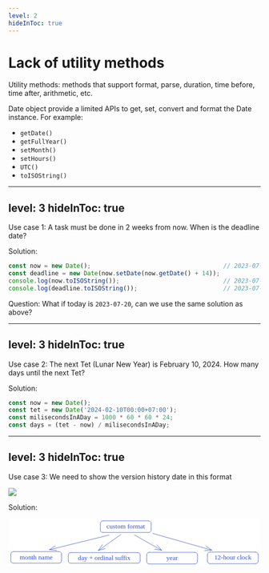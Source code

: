 ```yaml
---
level: 2
hideInToc: true
---
```


# Lack of utility methods
Utility methods: methods that support format, parse, duration, time before, time after, arithmetic, etc.

Date object provide a limited APIs to get, set, convert and format the Date instance. For example:
- `getDate()`
- `getFullYear()`
- `setMonth()`
- `setHours()`
- `UTC()`
- `toISOString()`

---
level: 3
hideInToc: true
---

Use case 1: A task must be done in 2 weeks from now. When is the deadline date?

<v-click>

Solution:
```js
const now = new Date();                                     // 2023-07-12T09:50:04.755Z
const deadline = new Date(now.setDate(now.getDate() + 14));
console.log(now.toISOString());                             // 2023-07-26T09:50:04.755Z
console.log(deadline.toISOString());                        // 2023-07-26T09:50:04.755Z
```
</v-click>

<v-click>

Question: What if today is `2023-07-20`, can we use the same solution as above?
</v-click>

---
level: 3
hideInToc: true
---

Use case 2: The next Tet (Lunar New Year) is February 10, 2024. How many days until the next Tet?

<v-click>

Solution:
```js
const now = new Date();
const tet = new Date('2024-02-10T00:00+07:00');
const milisecondsInADay = 1000 * 60 * 60 * 24;
const days = (tet - now) / milisecondsInADay;
```
</v-click>

---
level: 3
hideInToc: true
---

Use case 3: We need to show the version history date in this format
<div class="flex justify-center">
  <img src="/dbdiagram-version-history.png" class="h-20"/>
</div>

<v-click>

Solution:
<div class="flex justify-center">
  <svg version="1.1" xmlns="http://www.w3.org/2000/svg" viewBox="0 0 1062.9218532894329 201.77984777865277" width="531.4609266447164" height="100.88992388932638">
  <!-- svg-source:excalidraw -->
  
  <defs>
    <style class="style-fonts">
      @font-face {
        font-family: "Virgil";
        src: url("https://excalidraw.com/Virgil.woff2");
      }
      @font-face {
        font-family: "Cascadia";
        src: url("https://excalidraw.com/Cascadia.woff2");
      }
    </style>
    
  </defs>
  <rect x="0" y="0" width="1062.9218532894329" height="201.77984777865277" fill="#ffffff"></rect><g stroke-linecap="round" transform="translate(387.65474191497015 10) rotate(0 107 24.5)"><path d="M12.25 0 M12.25 0 C64.3 0, 116.35 0, 201.75 0 M12.25 0 C82.99 0, 153.73 0, 201.75 0 M201.75 0 C209.92 0, 214 4.08, 214 12.25 M201.75 0 C209.92 0, 214 4.08, 214 12.25 M214 12.25 C214 20.91, 214 29.56, 214 36.75 M214 12.25 C214 17.55, 214 22.86, 214 36.75 M214 36.75 C214 44.92, 209.92 49, 201.75 49 M214 36.75 C214 44.92, 209.92 49, 201.75 49 M201.75 49 C129.5 49, 57.26 49, 12.25 49 M201.75 49 C155.91 49, 110.07 49, 12.25 49 M12.25 49 C4.08 49, 0 44.92, 0 36.75 M12.25 49 C4.08 49, 0 44.92, 0 36.75 M0 36.75 C0 31.57, 0 26.38, 0 12.25 M0 36.75 C0 30.73, 0 24.72, 0 12.25 M0 12.25 C0 4.08, 4.08 0, 12.25 0 M0 12.25 C0 4.08, 4.08 0, 12.25 0" stroke="#364fc7" stroke-width="1" fill="none"></path></g><g transform="translate(393.854777010185 17) rotate(0 100.79996490478516 17.5)"><text x="100.79996490478516" y="0" font-family="Virgil, Segoe UI Emoji" font-size="28px" fill="#364fc7" text-anchor="middle" style="white-space: pre;" direction="ltr" dominant-baseline="text-before-edge">custom format</text></g><g stroke-linecap="round" transform="translate(10 139.61471317370524) rotate(0 107 24.5)"><path d="M12.25 0 M12.25 0 C85.1 0, 157.96 0, 201.75 0 M12.25 0 C59.39 0, 106.53 0, 201.75 0 M201.75 0 C209.92 0, 214 4.08, 214 12.25 M201.75 0 C209.92 0, 214 4.08, 214 12.25 M214 12.25 C214 21.57, 214 30.88, 214 36.75 M214 12.25 C214 19.05, 214 25.85, 214 36.75 M214 36.75 C214 44.92, 209.92 49, 201.75 49 M214 36.75 C214 44.92, 209.92 49, 201.75 49 M201.75 49 C160.34 49, 118.92 49, 12.25 49 M201.75 49 C158.32 49, 114.89 49, 12.25 49 M12.25 49 C4.08 49, 0 44.92, 0 36.75 M12.25 49 C4.08 49, 0 44.92, 0 36.75 M0 36.75 C0 29.69, 0 22.62, 0 12.25 M0 36.75 C0 29.87, 0 23, 0 12.25 M0 12.25 C0 4.08, 4.08 0, 12.25 0 M0 12.25 C0 4.08, 4.08 0, 12.25 0" stroke="#364fc7" stroke-width="1" fill="none"></path></g><g transform="translate(39.622032165527344 146.61471317370524) rotate(0 77.37796783447266 17.5)"><text x="77.37796783447266" y="0" font-family="Virgil, Segoe UI Emoji" font-size="28px" fill="#364fc7" text-anchor="middle" style="white-space: pre;" direction="ltr" dominant-baseline="text-before-edge">month name</text></g><g stroke-linecap="round" transform="translate(582.8712678278389 142.77984777865277) rotate(0 107 24.5)"><path d="M12.25 0 M12.25 0 C84.17 0, 156.08 0, 201.75 0 M12.25 0 C82.66 0, 153.08 0, 201.75 0 M201.75 0 C209.92 0, 214 4.08, 214 12.25 M201.75 0 C209.92 0, 214 4.08, 214 12.25 M214 12.25 C214 17.95, 214 23.65, 214 36.75 M214 12.25 C214 19.78, 214 27.31, 214 36.75 M214 36.75 C214 44.92, 209.92 49, 201.75 49 M214 36.75 C214 44.92, 209.92 49, 201.75 49 M201.75 49 C132.11 49, 62.47 49, 12.25 49 M201.75 49 C132.25 49, 62.75 49, 12.25 49 M12.25 49 C4.08 49, 0 44.92, 0 36.75 M12.25 49 C4.08 49, 0 44.92, 0 36.75 M0 36.75 C0 27.67, 0 18.58, 0 12.25 M0 36.75 C0 27.76, 0 18.77, 0 12.25 M0 12.25 C0 4.08, 4.08 0, 12.25 0 M0 12.25 C0 4.08, 4.08 0, 12.25 0" stroke="#364fc7" stroke-width="1" fill="none"></path></g><g transform="translate(660.2892823542061 149.77984777865277) rotate(0 29.581985473632812 17.5)"><text x="29.581985473632812" y="0" font-family="Virgil, Segoe UI Emoji" font-size="28px" fill="#364fc7" text-anchor="middle" style="white-space: pre;" direction="ltr" dominant-baseline="text-before-edge">year</text></g><g stroke-linecap="round" transform="translate(838.9218532894329 141.54983498384172) rotate(0 107 24.5)"><path d="M12.25 0 M12.25 0 C79.08 0, 145.91 0, 201.75 0 M12.25 0 C56.8 0, 101.35 0, 201.75 0 M201.75 0 C209.92 0, 214 4.08, 214 12.25 M201.75 0 C209.92 0, 214 4.08, 214 12.25 M214 12.25 C214 21.38, 214 30.51, 214 36.75 M214 12.25 C214 17.28, 214 22.32, 214 36.75 M214 36.75 C214 44.92, 209.92 49, 201.75 49 M214 36.75 C214 44.92, 209.92 49, 201.75 49 M201.75 49 C157.52 49, 113.28 49, 12.25 49 M201.75 49 C159.39 49, 117.04 49, 12.25 49 M12.25 49 C4.08 49, 0 44.92, 0 36.75 M12.25 49 C4.08 49, 0 44.92, 0 36.75 M0 36.75 C0 29.56, 0 22.38, 0 12.25 M0 36.75 C0 27.34, 0 17.92, 0 12.25 M0 12.25 C0 4.08, 4.08 0, 12.25 0 M0 12.25 C0 4.08, 4.08 0, 12.25 0" stroke="#364fc7" stroke-width="1" fill="none"></path></g><g transform="translate(858.4498913143352 148.54983498384172) rotate(0 87.47196197509766 17.5)"><text x="87.47196197509766" y="0" font-family="Virgil, Segoe UI Emoji" font-size="28px" fill="#364fc7" text-anchor="middle" style="white-space: pre;" direction="ltr" dominant-baseline="text-before-edge">12-hour clock</text></g><g stroke-linecap="round" transform="translate(252.28034194509019 143.77126876176044) rotate(0 151.5 22.5)"><path d="M11.25 0 M11.25 0 C96.78 0, 182.31 0, 291.75 0 M11.25 0 C116.84 0, 222.44 0, 291.75 0 M291.75 0 C299.25 0, 303 3.75, 303 11.25 M291.75 0 C299.25 0, 303 3.75, 303 11.25 M303 11.25 C303 19.98, 303 28.7, 303 33.75 M303 11.25 C303 16.06, 303 20.86, 303 33.75 M303 33.75 C303 41.25, 299.25 45, 291.75 45 M303 33.75 C303 41.25, 299.25 45, 291.75 45 M291.75 45 C199.35 45, 106.94 45, 11.25 45 M291.75 45 C209.26 45, 126.77 45, 11.25 45 M11.25 45 C3.75 45, 0 41.25, 0 33.75 M11.25 45 C3.75 45, 0 41.25, 0 33.75 M0 33.75 C0 28.6, 0 23.46, 0 11.25 M0 33.75 C0 27.37, 0 20.99, 0 11.25 M0 11.25 C0 3.75, 3.75 0, 11.25 0 M0 11.25 C0 3.75, 3.75 0, 11.25 0" stroke="#364fc7" stroke-width="1" fill="none"></path></g><g transform="translate(265.69840224782456 148.77126876176044) rotate(0 138.08193969726562 17.5)"><text x="138.08193969726562" y="0" font-family="Virgil, Segoe UI Emoji" font-size="28px" fill="#364fc7" text-anchor="middle" style="white-space: pre;" direction="ltr" dominant-baseline="text-before-edge">day + ordinal suffix</text></g><g stroke-linecap="round"><g transform="translate(424.5794267836254 69.92385997427391) rotate(0 -125.6731232967054 30.834563202678964)"><path d="M0 0 C-41.89 10.28, -209.46 51.39, -251.35 61.67 M0 0 C-41.89 10.28, -209.46 51.39, -251.35 61.67" stroke="#364fc7" stroke-width="1" fill="none"></path></g><g transform="translate(424.5794267836254 69.92385997427391) rotate(0 -125.6731232967054 30.834563202678964)"><path d="M-226.41 44.99 C-233.94 50.02, -241.46 55.05, -251.35 61.67 M-226.41 44.99 C-235.13 50.82, -243.84 56.65, -251.35 61.67" stroke="#364fc7" stroke-width="1" fill="none"></path></g><g transform="translate(424.5794267836254 69.92385997427391) rotate(0 -125.6731232967054 30.834563202678964)"><path d="M-221.52 64.92 C-230.52 63.94, -239.52 62.96, -251.35 61.67 M-221.52 64.92 C-231.95 63.78, -242.37 62.65, -251.35 61.67" stroke="#364fc7" stroke-width="1" fill="none"></path></g></g><mask></mask><g stroke-linecap="round"><g transform="translate(474.3235610494803 67.36992297171128) rotate(0 -47.503355466294124 33.69689152487172)"><path d="M0 0 C-15.83 11.23, -79.17 56.16, -95.01 67.39 M0 0 C-15.83 11.23, -79.17 56.16, -95.01 67.39" stroke="#364fc7" stroke-width="1" fill="none"></path></g><g transform="translate(474.3235610494803 67.36992297171128) rotate(0 -47.503355466294124 33.69689152487172)"><path d="M-77.95 42.71 C-82.8 49.72, -87.64 56.74, -95.01 67.39 M-77.95 42.71 C-82.72 49.61, -87.48 56.51, -95.01 67.39" stroke="#364fc7" stroke-width="1" fill="none"></path></g><g transform="translate(474.3235610494803 67.36992297171128) rotate(0 -47.503355466294124 33.69689152487172)"><path d="M-66.08 59.45 C-74.29 61.71, -82.51 63.96, -95.01 67.39 M-66.08 59.45 C-74.16 61.67, -82.25 63.89, -95.01 67.39" stroke="#364fc7" stroke-width="1" fill="none"></path></g></g><mask></mask><g stroke-linecap="round"><g transform="translate(530.5558386621024 69.0786393204744) rotate(0 57.59662464037228 32.59353591464105)"><path d="M0 0 C19.2 10.86, 95.99 54.32, 115.19 65.19 M0 0 C19.2 10.86, 95.99 54.32, 115.19 65.19" stroke="#364fc7" stroke-width="1" fill="none"></path></g><g transform="translate(530.5558386621024 69.0786393204744) rotate(0 57.59662464037228 32.59353591464105)"><path d="M85.61 60.23 C94.39 61.7, 103.18 63.18, 115.19 65.19 M85.61 60.23 C94.52 61.73, 103.44 63.22, 115.19 65.19" stroke="#364fc7" stroke-width="1" fill="none"></path></g><g transform="translate(530.5558386621024 69.0786393204744) rotate(0 57.59662464037228 32.59353591464105)"><path d="M95.71 42.37 C101.5 49.15, 107.28 55.92, 115.19 65.19 M95.71 42.37 C101.58 49.25, 107.46 56.13, 115.19 65.19" stroke="#364fc7" stroke-width="1" fill="none"></path></g></g><mask></mask><g stroke-linecap="round"><g transform="translate(608.4158429652225 63.01384955924732) rotate(0 124.1112535415059 35.17362352646478)"><path d="M0 0 C41.37 11.72, 206.85 58.62, 248.22 70.35 M0 0 C41.37 11.72, 206.85 58.62, 248.22 70.35" stroke="#364fc7" stroke-width="1" fill="none"></path></g><g transform="translate(608.4158429652225 63.01384955924732) rotate(0 124.1112535415059 35.17362352646478)"><path d="M218.3 72.53 C226.34 71.95, 234.38 71.36, 248.22 70.35 M218.3 72.53 C224.95 72.05, 231.59 71.56, 248.22 70.35" stroke="#364fc7" stroke-width="1" fill="none"></path></g><g transform="translate(608.4158429652225 63.01384955924732) rotate(0 124.1112535415059 35.17362352646478)"><path d="M223.9 52.79 C230.43 57.51, 236.97 62.22, 248.22 70.35 M223.9 52.79 C229.3 56.69, 234.7 60.59, 248.22 70.35" stroke="#364fc7" stroke-width="1" fill="none"></path></g></g><mask></mask></svg>
</div>

</v-click>
